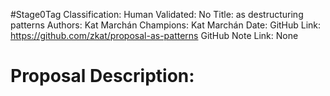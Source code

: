 #Stage0Tag
Classification:
Human Validated: No
Title: as destructuring patterns
Authors: Kat Marchán
Champions: Kat Marchán
Date: 
GitHub Link: https://github.com/zkat/proposal-as-patterns
GitHub Note Link: None

# Proposal Description:
